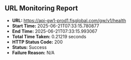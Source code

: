 ## URL Monitoring Report

- **URL:** https://api-gw1-prod1.fisglobal.com/gw/v1/health
- **Start Time:** 2025-06-21T07:33:15.780877
- **End Time:** 2025-06-21T07:33:15.993067
- **Total Time Taken:** 0.21219 seconds
- **HTTP Status Code:** 200
- **Status:** Success
- **Failure Reason:** N/A
